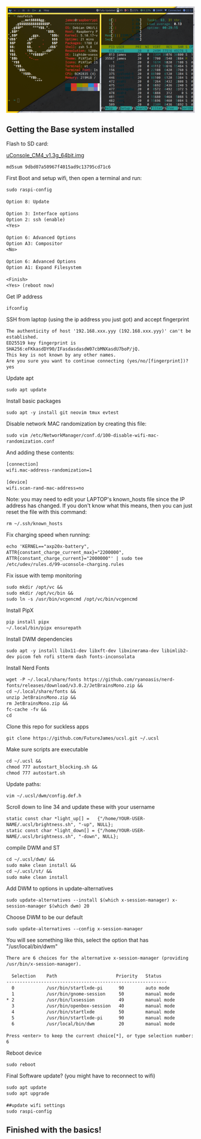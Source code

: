 ![screenshot](/2024-06-09-221228_1280x720_scrot.png?raw=true "Screenshot")

## Getting the Base system installed
Flash to SD card:

[uConsole_CM4_v1.3g_64bit.img](http://dl.clockworkpi.com/uConsole_CM4_v1.3g_64bit.img.7z)

```
md5sum 9dbd07a50967f4015ad9c13795cd71c6
```


First Boot and setup wifi, then open a terminal and run:
```
sudo raspi-config

Option 8: Update

Option 3: Interface options
Option 2: ssh (enable)
<Yes>

Option 6: Advanced Options
Option A3: Compositor
<No>

Option 6: Advanced Options
Option A1: Expand Filesystem

<Finish>
<Yes> (reboot now)
```

Get IP address
```
ifconfig
```

SSH from laptop (using the ip address you just got) and accept fingerprint
```
The authenticity of host '192.168.xxx.yyy (192.168.xxx.yyy)' can't be established.
ED25519 key fingerprint is SHA256:eFKkasdDY90/IFasdasdasdW07cbMNXasdU7boP/jQ.
This key is not known by any other names.
Are you sure you want to continue connecting (yes/no/[fingerprint])? yes
```

Update apt
```
sudo apt update
```

Install basic packages

```
sudo apt -y install git neovim tmux evtest
```

Disable network MAC randomization by creating this file:
```
sudo vim /etc/NetworkManager/conf.d/100-disable-wifi-mac-randomization.conf
```
And adding these contents:
```
[connection]
wifi.mac-address-randomization=1
 
[device]
wifi.scan-rand-mac-address=no
```

Note: you may need to edit your LAPTOP's known_hosts file since the IP address has changed.  If you don't know what this means, then you can just reset the file with this command:

```
rm ~/.ssh/known_hosts
```

Fix charging speed when running:
```
echo 'KERNEL=="axp20x-battery", ATTR{constant_charge_current_max}="2200000", ATTR{constant_charge_current}="2000000"' | sudo tee /etc/udev/rules.d/99-uconsole-charging.rules
```

Fix issue with temp monitoring
```
sudo mkdir /opt/vc &&
sudo mkdir /opt/vc/bin &&
sudo ln -s /usr/bin/vcgencmd /opt/vc/bin/vcgencmd
```

Install PipX
```
pip install pipx
~/.local/bin/pipx ensurepath
```

Install DWM dependencies
```
sudo apt -y install libx11-dev libxft-dev libxinerama-dev libimlib2-dev picom feh rofi stterm dash fonts-inconsolata
```

Install Nerd Fonts
```
wget -P ~/.local/share/fonts https://github.com/ryanoasis/nerd-fonts/releases/download/v3.0.2/JetBrainsMono.zip &&
cd ~/.local/share/fonts &&
unzip JetBrainsMono.zip && 
rm JetBrainsMono.zip &&
fc-cache -fv &&
cd
```

Clone this repo for suckless apps
```
git clone https://github.com/FutureJames/ucsl.git ~/.ucsl
```

Make sure scripts are executable
```
cd ~/.ucsl &&
chmod 777 autostart_blocking.sh &&
chmod 777 autostart.sh 
```

Update paths:
```
vim ~/.ucsl/dwm/config.def.h
```

Scroll down to line 34 and update these with your username
```
static const char *light_up[] =   {"/home/YOUR-USER-NAME/.ucsl/brightness.sh", "-up", NULL};
static const char *light_down[] = {"/home/YOUR-USER-NAME/.ucsl/brightness.sh", "-down", NULL};
```

compile DWM and ST
```
cd ~/.ucsl/dwm/ &&
sudo make clean install &&
cd ~/.ucsl/st/ &&
sudo make clean install
```

Add DWM to options in update-alternatives
```
sudo update-alternatives --install $(which x-session-manager) x-session-manager $(which dwm) 20
```

Choose DWM to be our default
```
sudo update-alternatives --config x-session-manager
```

You will see something like this, select the option that has "/usr/local/bin/dwm"
```
There are 6 choices for the alternative x-session-manager (providing /usr/bin/x-session-manager).

  Selection    Path                      Priority   Status
------------------------------------------------------------
  0            /usr/bin/startlxde-pi      90        auto mode
  1            /usr/bin/gnome-session     50        manual mode
* 2            /usr/bin/lxsession         49        manual mode
  3            /usr/bin/openbox-session   40        manual mode
  4            /usr/bin/startlxde         50        manual mode
  5            /usr/bin/startlxde-pi      90        manual mode
  6            /usr/local/bin/dwm         20        manual mode

Press <enter> to keep the current choice[*], or type selection number: 6
```

Reboot device
```
sudo reboot
```

Final Software update? (you might have to reconnect to wifi)
```
sudo apt update
sudo apt upgrade

##update wifi settings
sudo raspi-config
```

## Finished with the basics!
